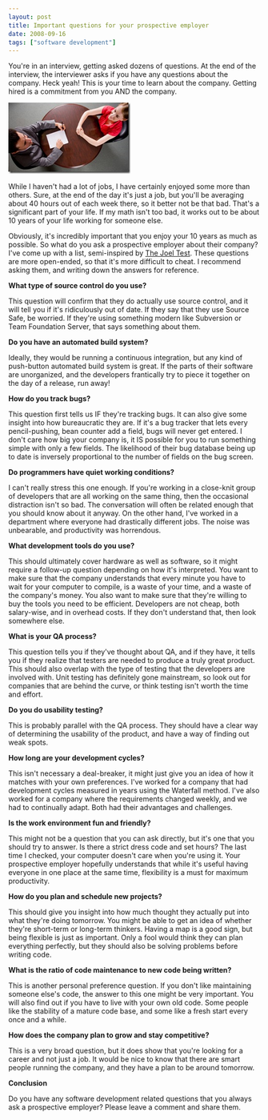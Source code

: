 ```yaml
---
layout: post
title: Important questions for your prospective employer
date: 2008-09-16
tags: ["software development"]
---
```


You're in an interview, getting asked dozens of questions. At the end of the interview, the interviewer asks if you have any questions about the company. Heck yeah! This is your time to learn about the company. Getting hired is a commitment from you AND the company.

![Interview](istock-000006399873xsmall-thumb.jpg)

While I haven't had a lot of jobs, I have certainly enjoyed some more than others. Sure, at the end of the day it's just a job, but you'll be averaging about 40 hours out of each week there, so it better not be that bad. That's a significant part of your life. If my math isn't too bad, it works out to be about 10 years of your life working for someone else.

Obviously, it's incredibly important that you enjoy your 10 years as much as possible. So what do you ask a prospective employer about their company? I've come up with a list, semi-inspired by [The Joel Test](http://www.joelonsoftware.com/articles/fog0000000043.html). These questions are more open-ended, so that it's more difficult to cheat. I recommend asking them, and writing down the answers for reference.

**What type of source control do you use?**

This question will confirm that they do actually use source control, and it will tell you if it's ridiculously out of date. If they say that they use Source Safe, be worried. If they're using something modern like Subversion or Team Foundation Server, that says something about them.

**Do you have an automated build system?**

Ideally, they would be running a continuous integration, but any kind of push-button automated build system is great. If the parts of their software are unorganized, and the developers frantically try to piece it together on the day of a release, run away!

**How do you track bugs?**

This question first tells us IF they're tracking bugs. It can also give some insight into how bureaucratic they are. If it's a bug tracker that lets every pencil-pushing, bean counter add a field, bugs will never get entered. I don't care how big your company is, it IS possible for you to run something simple with only a few fields. The likelihood of their bug database being up to date is inversely proportional to the number of fields on the bug screen.

**Do programmers have quiet working conditions?**

I can't really stress this one enough. If you're working in a close-knit group of developers that are all working on the same thing, then the occasional distraction isn't so bad. The conversation will often be related enough that you should know about it anyway. On the other hand, I've worked in a department where everyone had drastically different jobs. The noise was unbearable, and productivity was horrendous.

**What development tools do you use?**

This should ultimately cover hardware as well as software, so it might require a follow-up question depending on how it's interpreted. You want to make sure that the company understands that every minute you have to wait for your computer to compile, is a waste of your time, and a waste of the company's money. You also want to make sure that they're willing to buy the tools you need to be efficient. Developers are not cheap, both salary-wise, and in overhead costs. If they don't understand that, then look somewhere else.

**What is your QA process?**

This question tells you if they've thought about QA, and if they have, it tells you if they realize that testers are needed to produce a truly great product. This should also overlap with the type of testing that the developers are involved with. Unit testing has definitely gone mainstream, so look out for companies that are behind the curve, or think testing isn't worth the time and effort.

**Do you do usability testing?**

This is probably parallel with the QA process. They should have a clear way of determining the usability of the product, and have a way of finding out weak spots. 

**How long are your development cycles?**

This isn't necessary a deal-breaker, it might just give you an idea of how it matches with your own preferences. I've worked for a company that had development cycles measured in years using the Waterfall method. I've also worked for a company where the requirements changed weekly, and we had to continually adapt. Both had their advantages and challenges.

**Is the work environment fun and friendly?**

This might not be a question that you can ask directly, but it's one that you should try to answer. Is there a strict dress code and set hours? The last time I checked, your computer doesn't care when you're using it. Your prospective employer hopefully understands that while it's useful having everyone in one place at the same time, flexibility is a must for maximum productivity.

**How do you plan and schedule new projects?**

This should give you insight into how much thought they actually put into what they're doing tomorrow. You might be able to get an idea of whether they're short-term or long-term thinkers. Having a map is a good sign, but being flexible is just as important. Only a fool would think they can plan everything perfectly, but they should also be solving problems before writing code.

**What is the ratio of code maintenance to new code being written?**

This is another personal preference question. If you don't like maintaining someone else's code, the answer to this one might be very important. You will also find out if you have to live with your own old code. Some people like the stability of a mature code base, and some like a fresh start every once and a while.

**How does the company plan to grow and stay competitive?**

This is a very broad question, but it does show that you're looking for a career and not just a job. It would be nice to know that there are smart people running the company, and they have a plan to be around tomorrow.

**Conclusion**

Do you have any software development related questions that you always ask a prospective employer? Please leave a comment and share them.